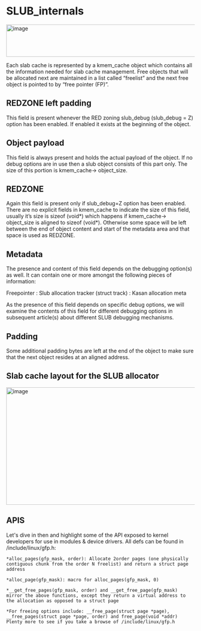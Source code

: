 # SLUB_internals

<img width="860" height="86" alt="image" src="https://github.com/user-attachments/assets/697e223b-96c6-48b1-9e3c-8f920fc2bebd" />

Each slab cache is represented by a kmem_cache object which contains all the information needed for slab cache management.
Free objects that will be allocated next are maintained in a list called “freelist” and the next free object is pointed to by “free pointer (FP)”.

## REDZONE left padding
This field is present whenever the RED zoning slub_debug (slub_debug = Z) option has been enabled. If enabled it exists at the beginning of the object.

## Object payload
This field is always present and holds the actual payload of the object. If no debug options are in use then a slub object consists of this part only. The size of this portion is kmem_cache→ object_size.

## REDZONE

Again this field is present only if slub_debug=Z option has been enabled. There are no explicit fields in kmem_cache to indicate the size of this field, usually it’s size is sizeof (void*) which happens if kmem_cache→ object_size is aligned to sizeof (void*). Otherwise some space will be left between the end of object content and start of the metadata area and that space is used as REDZONE. 

## Metadata

The presence and content of this field depends on the debugging option(s) as well. It can contain one or more amongst the following pieces of information:

Freepointer : Slub allocation tracker (struct track) : Kasan allocation meta

As the presence of this field depends on specific debug options, we will examine the contents of this field for different debugging options in subsequent article(s) about different SLUB debugging mechanisms.

## Padding
Some additional padding bytes are left at the end of the object to make sure that the next object resides at an aligned address.

## Slab cache layout for the SLUB allocator

<img width="680" height="313" alt="image" src="https://github.com/user-attachments/assets/a7ffe09c-062a-47c6-8337-451101e53c33" />

## APIS

Let's dive in then and highlight some of the API exposed to kernel developers for use in modules & device drivers. All defs can be found in /include/linux/gfp.h:  
```
*alloc_pages(gfp_mask, order): Allocate 2order pages (one physically contiguous chunk from the order N freelist) and return a struct page address

*alloc_page(gfp_mask): macro for alloc_pages(gfp_mask, 0)

*__get_free_pages(gfp_mask, order) and __get_free_page(gfp_mask) mirror the above functions, except they return a virtual address to the allocation as opposed to a struct page

*For freeing options include: __free_page(struct page *page), __free_pages(struct page *page, order) and free_page(void *addr)
Plenty more to see if you take a browse of /include/linux/gfp.h
```
